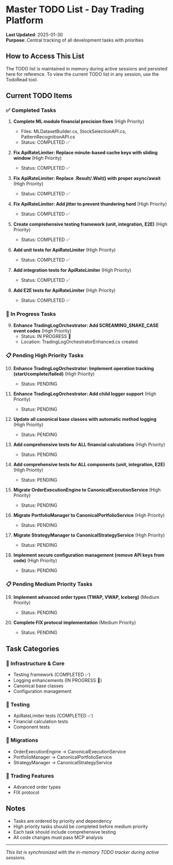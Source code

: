 # Master TODO List - Day Trading Platform
**Last Updated**: 2025-01-30  
**Purpose**: Central tracking of all development tasks with priorities

## How to Access This List

The TODO list is maintained in memory during active sessions and persisted here for reference.
To view the current TODO list in any session, use the TodoRead tool.

## Current TODO Items

### ✅ Completed Tasks

1. **Complete ML module financial precision fixes** (High Priority)
   - Files: MLDatasetBuilder.cs, StockSelectionAPI.cs, PatternRecognitionAPI.cs
   - Status: COMPLETED ✅

2. **Fix ApiRateLimiter: Replace minute-based cache keys with sliding window** (High Priority)
   - Status: COMPLETED ✅

3. **Fix ApiRateLimiter: Replace .Result/.Wait() with proper async/await** (High Priority)
   - Status: COMPLETED ✅

4. **Fix ApiRateLimiter: Add jitter to prevent thundering herd** (High Priority)
   - Status: COMPLETED ✅

5. **Create comprehensive testing framework (unit, integration, E2E)** (High Priority)
   - Status: COMPLETED ✅

6. **Add unit tests for ApiRateLimiter** (High Priority)
   - Status: COMPLETED ✅

7. **Add integration tests for ApiRateLimiter** (High Priority)
   - Status: COMPLETED ✅

8. **Add E2E tests for ApiRateLimiter** (High Priority)
   - Status: COMPLETED ✅

### 🚧 In Progress Tasks

9. **Enhance TradingLogOrchestrator: Add SCREAMING_SNAKE_CASE event codes** (High Priority)
   - Status: IN PROGRESS 🚧
   - Location: TradingLogOrchestratorEnhanced.cs created

### 📋 Pending High Priority Tasks

10. **Enhance TradingLogOrchestrator: Implement operation tracking (start/complete/failed)** (High Priority)
    - Status: PENDING

11. **Enhance TradingLogOrchestrator: Add child logger support** (High Priority)
    - Status: PENDING

12. **Update all canonical base classes with automatic method logging** (High Priority)
    - Status: PENDING

13. **Add comprehensive tests for ALL financial calculations** (High Priority)
    - Status: PENDING

14. **Add comprehensive tests for ALL components (unit, integration, E2E)** (High Priority)
    - Status: PENDING

15. **Migrate OrderExecutionEngine to CanonicalExecutionService** (High Priority)
    - Status: PENDING

16. **Migrate PortfolioManager to CanonicalPortfolioService** (High Priority)
    - Status: PENDING

17. **Migrate StrategyManager to CanonicalStrategyService** (High Priority)
    - Status: PENDING

18. **Implement secure configuration management (remove API keys from code)** (High Priority)
    - Status: PENDING

### 📋 Pending Medium Priority Tasks

19. **Implement advanced order types (TWAP, VWAP, Iceberg)** (Medium Priority)
    - Status: PENDING

20. **Complete FIX protocol implementation** (Medium Priority)
    - Status: PENDING

## Task Categories

### 🔧 Infrastructure & Core
- Testing framework (COMPLETED ✅)
- Logging enhancements (IN PROGRESS 🚧)
- Canonical base classes
- Configuration management

### 🧪 Testing
- ApiRateLimiter tests (COMPLETED ✅)
- Financial calculation tests
- Component tests

### 🔄 Migrations
- OrderExecutionEngine → CanonicalExecutionService
- PortfolioManager → CanonicalPortfolioService  
- StrategyManager → CanonicalStrategyService

### 💼 Trading Features
- Advanced order types
- FIX protocol

## Notes

- Tasks are ordered by priority and dependency
- High priority tasks should be completed before medium priority
- Each task should include comprehensive testing
- All code changes must pass MCP analysis

---

*This list is synchronized with the in-memory TODO tracker during active sessions.*